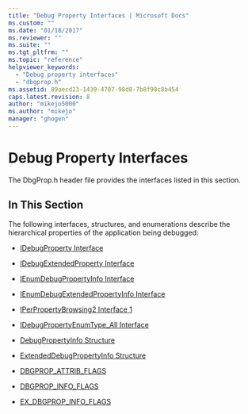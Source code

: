 ```yaml
---
title: "Debug Property Interfaces | Microsoft Docs"
ms.custom: ""
ms.date: "01/18/2017"
ms.reviewer: ""
ms.suite: ""
ms.tgt_pltfrm: ""
ms.topic: "reference"
helpviewer_keywords: 
  - "Debug property interfaces"
  - "dbgprop.h"
ms.assetid: 89aecd23-1439-4707-98d8-7b8f98c8b454
caps.latest.revision: 8
author: "mikejo5000"
ms.author: "mikejo"
manager: "ghogen"
---
```

# Debug Property Interfaces
The DbgProp.h header file provides the interfaces listed in this section.  
  
## In This Section  
 The following interfaces, structures, and enumerations describe the hierarchical properties of the application being debugged:  
  
- [IDebugProperty Interface](../../winscript/reference/idebugproperty-interface.md)  
  
- [IDebugExtendedProperty Interface](../../winscript/reference/idebugextendedproperty-interface.md)  
  
- [IEnumDebugPropertyInfo Interface](../../winscript/reference/ienumdebugpropertyinfo-interface.md)  
  
- [IEnumDebugExtendedPropertyInfo Interface](../../winscript/reference/ienumdebugextendedpropertyinfo-interface.md)  
  
- [IPerPropertyBrowsing2 Interface 1](../../winscript/reference/iperpropertybrowsing2-interface-1.md)  
  
- [IDebugPropertyEnumType_All Interface](../../winscript/reference/idebugpropertyenumtype-all-interface.md)  
  
- [DebugPropertyInfo Structure](../../winscript/reference/debugpropertyinfo-structure.md)  
  
- [ExtendedDebugPropertyInfo Structure](../../winscript/reference/extendeddebugpropertyinfo-structure.md)  
  
- [DBGPROP_ATTRIB_FLAGS](../../winscript/reference/dbgprop-attrib-flags.md)  
  
- [DBGPROP_INFO_FLAGS](../../winscript/reference/dbgprop-info-flags.md)  
  
- [EX_DBGPROP_INFO_FLAGS](../../winscript/reference/ex-dbgprop-info-flags.md)